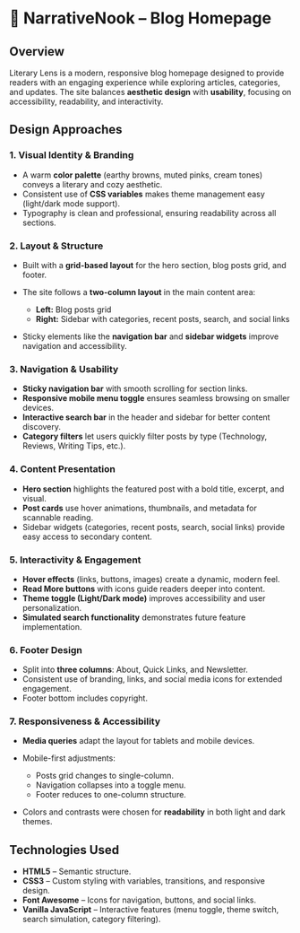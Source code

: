 
# 📖 NarrativeNook – Blog Homepage

##  Overview

Literary Lens is a modern, responsive blog homepage designed to provide readers with an engaging experience while exploring articles, categories, and updates. The site balances **aesthetic design** with **usability**, focusing on accessibility, readability, and interactivity.

## Design Approaches

### 1. **Visual Identity & Branding**

* A warm **color palette** (earthy browns, muted pinks, cream tones) conveys a literary and cozy aesthetic.
* Consistent use of **CSS variables** makes theme management easy (light/dark mode support).
* Typography is clean and professional, ensuring readability across all sections.


### 2. **Layout & Structure**

* Built with a **grid-based layout** for the hero section, blog posts grid, and footer.
* The site follows a **two-column layout** in the main content area:

  * **Left:** Blog posts grid
  * **Right:** Sidebar with categories, recent posts, search, and social links
* Sticky elements like the **navigation bar** and **sidebar widgets** improve navigation and accessibility.

### 3. **Navigation & Usability**

* **Sticky navigation bar** with smooth scrolling for section links.
* **Responsive mobile menu toggle** ensures seamless browsing on smaller devices.
* **Interactive search bar** in the header and sidebar for better content discovery.
* **Category filters** let users quickly filter posts by type (Technology, Reviews, Writing Tips, etc.).

### 4. **Content Presentation**

* **Hero section** highlights the featured post with a bold title, excerpt, and visual.
* **Post cards** use hover animations, thumbnails, and metadata for scannable reading.
* Sidebar widgets (categories, recent posts, search, social links) provide easy access to secondary content.

### 5. **Interactivity & Engagement**

* **Hover effects** (links, buttons, images) create a dynamic, modern feel.
* **Read More buttons** with icons guide readers deeper into content.
* **Theme toggle (Light/Dark mode)** improves accessibility and user personalization.
* **Simulated search functionality** demonstrates future feature implementation.

### 6. **Footer Design**

* Split into **three columns**: About, Quick Links, and Newsletter.
* Consistent use of branding, links, and social media icons for extended engagement.
* Footer bottom includes copyright.

### 7. **Responsiveness & Accessibility**

* **Media queries** adapt the layout for tablets and mobile devices.
* Mobile-first adjustments:

  * Posts grid changes to single-column.
  * Navigation collapses into a toggle menu.
  * Footer reduces to one-column structure.
* Colors and contrasts were chosen for **readability** in both light and dark themes.

## Technologies Used

* **HTML5** – Semantic structure.
* **CSS3** – Custom styling with variables, transitions, and responsive design.
* **Font Awesome** – Icons for navigation, buttons, and social links.
* **Vanilla JavaScript** – Interactive features (menu toggle, theme switch, search simulation, category filtering).


